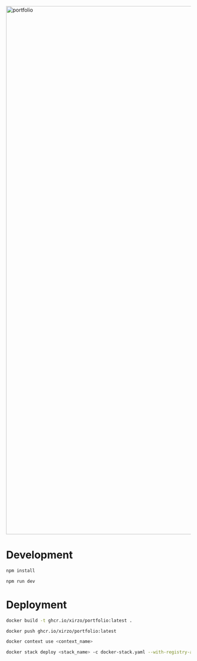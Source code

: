 <img width="2560" height="1440" alt="portfolio" src="https://github.com/user-attachments/assets/3b43be06-520a-45d1-9ce1-bf44e9ab74eb" />

# Development

```sh
npm install
```

```sh
npm run dev
```

# Deployment

```sh
docker build -t ghcr.io/xirzo/portfolio:latest .
```

```sh
docker push ghcr.io/xirzo/portfolio:latest
```

```sh
docker context use <context_name>
```

```sh
docker stack deploy <stack_name> -c docker-stack.yaml --with-registry-auth
```
